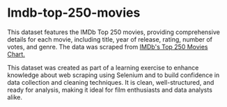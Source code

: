 # Imdb-top-250-movies
This dataset features the IMDb Top 250 movies, providing comprehensive details for each movie, including title, year of release, rating, number of votes, and genre. The data was scraped from [IMDb's Top 250 Movies Chart.](https://www.imdb.com/chart/top/?ref_=nv_mv_250)

This dataset was created as part of a learning exercise to enhance knowledge about web scraping using Selenium and to build confidence in data collection and cleaning techniques. It is clean, well-structured, and ready for analysis, making it ideal for film enthusiasts and data analysts alike.
